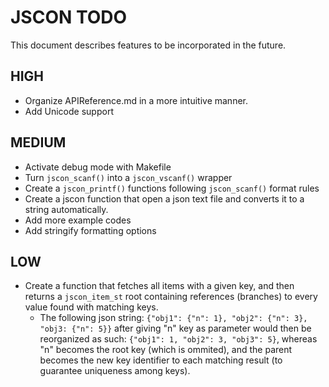 # JSCON TODO

This document describes features to be incorporated in the future.

## HIGH

- Organize APIReference.md in a more intuitive manner.
- Add Unicode support

## MEDIUM

- Activate debug mode with Makefile
- Turn `jscon_scanf()` into a `jscon_vscanf()` wrapper
- Create a `jscon_printf()` functions following `jscon_scanf()` format rules
- Create a jscon function that open a json text file and converts it to a string automatically.
- Add more example codes
- Add stringify formatting options

## LOW

- Create a function that fetches all items with a given key, and then returns a `jscon_item_st` root containing references (branches) to every value found with matching keys.
  - The following json string: `{"obj1": {"n": 1}, "obj2": {"n": 3}, "obj3: {"n": 5}}` after giving "n" key as parameter would then be reorganized as such: `{"obj1": 1, "obj2": 3, "obj3": 5}`, whereas "n" becomes the root key (which is ommited), and the parent becomes the new key identifier to each matching result (to guarantee uniqueness among keys).

  

